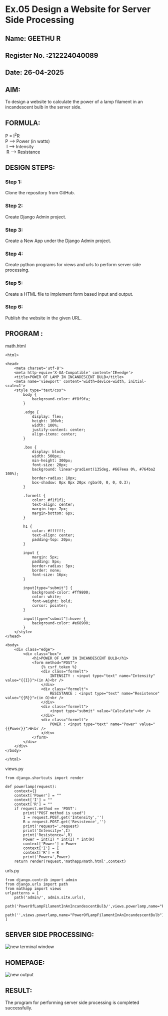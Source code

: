 # Ex.05 Design a Website for Server Side Processing
## Name: GEETHU R
## Register No. :212224040089
## Date: 26-04-2025
## AIM:
 To design a website to calculate the power of a lamp filament in an incandescent bulb in the server side. 


## FORMULA:
P = I<sup>2</sup>R
<br> P --> Power (in watts)
<br> I --> Intensity
<br> R --> Resistance

## DESIGN STEPS:

### Step 1:
Clone the repository from GitHub.

### Step 2:
Create Django Admin project.

### Step 3:
Create a New App under the Django Admin project.

### Step 4:
Create python programs for views and urls to perform server side processing.

### Step 5:
Create a HTML file to implement form based input and output.

### Step 6:
Publish the website in the given URL.

## PROGRAM :
math.html
~~~
<html>

<head>
    <meta charset='utf-8'>
    <meta http-equiv='X-UA-Compatible' content='IE=edge'>
    <title>POWER OF LAMP IN INCANDESCENT BULB</title>
    <meta name='viewport' content='width=device-width, initial-scale=1'>
    <style type="text/css">
        body {
            background-color: #f8f9fa;
        }

        .edge {
            display: flex;
            height: 100vh;
            width: 100%;
            justify-content: center;
            align-items: center;
        }

        .box {
            display: block;
            width: 500px;
            min-height: 300px;
            font-size: 20px;
            background: linear-gradient(135deg, #667eea 0%, #764ba2 100%);
            border-radius: 10px;
            box-shadow: 0px 8px 20px rgba(0, 0, 0, 0.3);
        }

        .formelt {
            color: #f1f1f1;
            text-align: center;
            margin-top: 7px;
            margin-bottom: 6px;
        }

        h1 {
            color: #ffffff;
            text-align: center;
            padding-top: 20px;
        }

        input {
            margin: 5px;
            padding: 8px;
            border-radius: 5px;
            border: none;
            font-size: 16px;
        }

        input[type="submit"] {
            background-color: #ff9800;
            color: white;
            font-weight: bold;
            cursor: pointer;
        }

        input[type="submit"]:hover {
            background-color: #e68900;
        }
    </style>
</head>

<body>
    <div class="edge">
        <div class="box">
            <h1>POWER OF LAMP IN INCANDESCENT BULB</h1>
            <form method="POST">
                {% csrf_token %}
                <div class="formelt">
                    INTENSITY : <input type="text" name="Intensity" value="{{I}}">(in A)<br />
                </div>
                <div class="formelt">
                    RESISTANCE : <input type="text" name="Resistence" value="{{R}}">(in Ω)<br />
                </div>
                <div class="formelt">
                    <input type="submit" value="Calculate"><br />
                </div>
                <div class="formelt">
                    POWER : <input type="text" name="Power" value="{{Power}}">W<br />
                </div>
            </form>
        </div>
    </div>
</body>

</html>
~~~
views.py
~~~
from django.shortcuts import render

def powerlamp(request):
    context={}
    context['Power'] = ""
    context['I'] = ""
    context['R'] = ""
    if request.method == 'POST':
        print("POST method is used")
        I = request.POST.get('Intensity','')
        R = request.POST.get('Resistence','')
        print('request=',request)
        print('Intensity=',I)
        print('Resistence=',R)
        Power = int(I) * int(I) * int(R)
        context['Power'] = Power
        context['I'] = I
        context['R'] = R
        print('Power=',Power)
    return render(request,'mathapp/math.html',context)
~~~
urls.py
~~~
from django.contrib import admin
from django.urls import path
from mathapp import views
urlpatterns = [
    path('admin/', admin.site.urls),
    path('PowerOfLampFilamentInAnIncandescentBulb/',views.powerlamp,name="PowerOfLampFilamentInAnIncandescentBulb"),
    path('',views.powerlamp,name="PowerOfLampFilamentInAnIncandescentBulb"),
]
~~~

## SERVER SIDE PROCESSING:

![new terminal window](https://github.com/user-attachments/assets/317eda32-8fe5-4d94-a893-cf476c11f636)

## HOMEPAGE:

![new output](https://github.com/user-attachments/assets/b63e856d-894b-4040-aa40-0e615ca7a0a8)

## RESULT:
The program for performing server side processing is completed successfully.
